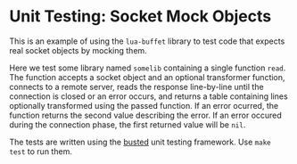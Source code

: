 # Unit Testing: Socket Mock Objects

This is an example of using the `lua-buffet` library to test code that expects real socket objects by mocking them.

Here we test some library named `somelib` containing a single function `read`. The function accepts a socket object and an optional transformer function, connects to a remote server, reads the response line-by-line until the connection is closed or an error occurs, and returns a table containing lines optionally transformed using the passed function. If an error ocurred, the function returns the second value describing the error. If an error occured during the connection phase, the first returned value will be `nil`.

The tests are written using the [busted](https://olivinelabs.com/busted/) unit testing framework. Use `make test` to run them.
